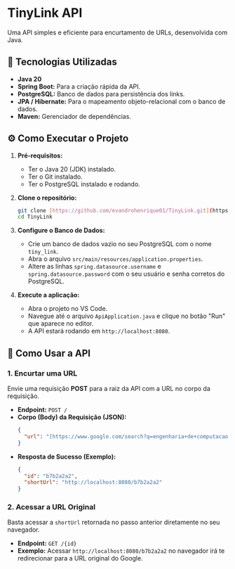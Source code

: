 # TinyLink API

Uma API simples e eficiente para encurtamento de URLs, desenvolvida com Java.

## 🚀 Tecnologias Utilizadas

* **Java 20**
* **Spring Boot:** Para a criação rápida da API.
* **PostgreSQL:** Banco de dados para persistência dos links.
* **JPA / Hibernate:** Para o mapeamento objeto-relacional com o banco de dados.
* **Maven:** Gerenciador de dependências.

## ⚙️ Como Executar o Projeto

1.  **Pré-requisitos:**
    * Ter o Java 20 (JDK) instalado.
    * Ter o Git instalado.
    * Ter o PostgreSQL instalado e rodando.

2.  **Clone o repositório:**
    ```bash
    git clone [https://github.com/evandrohenrique01/TinyLink.git](https://github.com/evandrohenrique01/TinyLink.git)
    cd TinyLink
    ```

3.  **Configure o Banco de Dados:**
    * Crie um banco de dados vazio no seu PostgreSQL com o nome `tiny_link`.
    * Abra o arquivo `src/main/resources/application.properties`.
    * Altere as linhas `spring.datasource.username` e `spring.datasource.password` com o seu usuário e senha corretos do PostgreSQL.

4.  **Execute a aplicação:**
    * Abra o projeto no VS Code.
    * Navegue até o arquivo `ApiApplication.java` e clique no botão "Run" que aparece no editor.
    * A API estará rodando em `http://localhost:8080`.

## 📡 Como Usar a API

### 1. Encurtar uma URL

Envie uma requisição **POST** para a raiz da API com a URL no corpo da requisição.

* **Endpoint:** `POST /`
* **Corpo (Body) da Requisição (JSON):**
    ```json
    {
      "url": "[https://www.google.com/search?q=engenharia+de+computacao](https://www.google.com/search?q=engenharia+de+computacao)"
    }
    ```
* **Resposta de Sucesso (Exemplo):**
    ```json
    {
      "id": "b7b2a2a2",
      "shortUrl": "http://localhost:8080/b7b2a2a2"
    }
    ```

### 2. Acessar a URL Original

Basta acessar a `shortUrl` retornada no passo anterior diretamente no seu navegador.

* **Endpoint:** `GET /{id}`
* **Exemplo:** Acessar `http://localhost:8080/b7b2a2a2` no navegador irá te redirecionar para a URL original do Google.